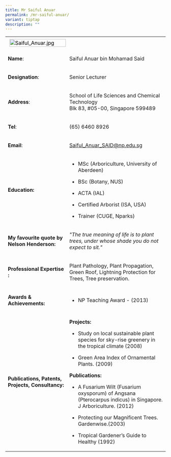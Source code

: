 ```yaml
---
title: Mr Saiful Anuar
permalink: /mr-saiful-anuar/
variant: tiptap
description: ""
---
```

<table>
<tbody>
<tr>
<td rowspan="1" colspan="1">
<div class="isomer-image-wrapper">
<img style="caret-color: rgb(0, 0, 0); color: rgb(0, 0, 0); font-style: normal; font-variant-caps: normal; font-weight: 400; letter-spacing: normal; orphans: auto; text-align: start; text-indent: 0px; text-transform: none; white-space: normal; widows: auto; word-spacing: 0px; -webkit-text-stroke-width: 0px; text-decoration: none; margin: 5px;" height="auto" width="100%" alt="Saiful_Anuar.jpg" src="https://graduation.np.edu.sg/staffdirectory/lsct/PublishingImages/Saiful_Anuar.jpg">
</div>
</td>
<td rowspan="1" colspan="1">
<p></p>
</td>
</tr>
<tr>
<td rowspan="1" colspan="1">
<p><strong>Name</strong>:&nbsp;&nbsp;&nbsp;&nbsp;&nbsp;&nbsp;&nbsp;&nbsp;&nbsp;&nbsp;&nbsp;&nbsp;&nbsp;&nbsp;&nbsp;&nbsp;&nbsp;&nbsp;&nbsp;&nbsp;&nbsp;&nbsp;&nbsp;&nbsp;&nbsp;</p>
</td>
<td rowspan="1" colspan="1">
<p>​Saiful Anuar bin Mohamad Said</p>
</td>
</tr>
<tr>
<td rowspan="1" colspan="1">
<p>​<strong>Designation</strong>:</p>
</td>
<td rowspan="1" colspan="1">
<p>​Senior Lecturer</p>
</td>
</tr>
<tr>
<td rowspan="1" colspan="1">
<p><strong>Address</strong>: ​</p>
</td>
<td rowspan="1" colspan="1">
<p>School of Life Sciences and Chemical Technology
<br>Blk 83, #05-00, Singapore 599489​</p>
</td>
</tr>
<tr>
<td rowspan="1" colspan="1">
<p><strong>Tel</strong>: &nbsp;&nbsp;&nbsp; ​</p>
</td>
<td rowspan="1" colspan="1">
<p>(65) 6460 8926​</p>
</td>
</tr>
<tr>
<td rowspan="1" colspan="1">
<p><strong>Email</strong>: ​</p>
</td>
<td rowspan="1" colspan="1">
<p><a href="mailto:Saiful_Anuar_SAID@np.edu.sg" rel="noopener noreferrer nofollow" target="_blank">Saiful_Anuar_SAID@np.edu.sg</a>
</p>
</td>
</tr>
<tr>
<td rowspan="1" colspan="1">
<p><strong>Education:</strong>
</p>
</td>
<td rowspan="1" colspan="1">
<ul data-tight="true" class="tight">
<li>
<p>​MSc (Arboriculture, University of Aberdeen)</p>
</li>
<li>
<p>BSc (Botany, NUS)</p>
</li>
<li>
<p>​ACTA (IAL)</p>
</li>
<li>
<p>Certified Arborist (ISA, USA)</p>
</li>
<li>
<p>Trainer (CUGE, Nparks)</p>
</li>
</ul>
</td>
</tr>
<tr>
<td rowspan="1" colspan="1">
<p><strong>My favourite quote by Nelson Henderson:</strong>
</p>
</td>
<td rowspan="1" colspan="1">
<p><em>"The true meaning of life is to plant trees, under whose shade you do not expect to sit."</em>
</p>
</td>
</tr>
<tr>
<td rowspan="1" colspan="1">
<p><strong>Professional Expertise​:</strong>
</p>
</td>
<td rowspan="1" colspan="1">
<p>Plant Pathology, Plant Propagation, Green Roof, Lightning Protection for
Trees, Tree preservation.</p>
</td>
</tr>
<tr>
<td rowspan="1" colspan="1">
<p><strong>Awards &amp; Achievements​:</strong>
</p>
</td>
<td rowspan="1" colspan="1">
<ul data-tight="true" class="tight">
<li>
<p>​NP Teaching Award - (2013)</p>
</li>
</ul>
</td>
</tr>
<tr>
<td rowspan="1" colspan="1">
<p><strong>Publications, Patents, Projects, Consultancy:</strong>
</p>
</td>
<td rowspan="1" colspan="1">
<p><strong>Projects:</strong>
</p>
<ul data-tight="true" class="tight">
<li>
<p>Study on local sustainable plant species for sky-rise greenery in the
tropical climate (2008)</p>
</li>
<li>
<p>Green Area Index of Ornamental Plants. (2009)</p>
</li>
</ul>
<p><strong>Publications:</strong>
</p>
<ul data-tight="true" class="tight">
<li>
<p>A Fusarium Wilt (Fusarium oxysporum) of Angsana (Pterocarpus indicus)
in Singapore. J Arboriculture. (2012)</p>
</li>
<li>
<p>Protecting our Magnificent Trees. Gardenwise.(2003)​</p>
</li>
<li>
<p>Tropical Gardener’s Guide to Healthy (1992)</p>
</li>
</ul>
</td>
</tr>
</tbody>
</table>
<p></p>